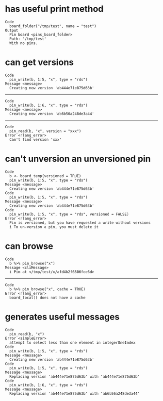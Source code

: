 # has useful print method

    Code
      board_folder("/tmp/test", name = "test")
    Output
      Pin board <pins_board_folder>
      Path: '/tmp/test'
      With no pins.

# can get versions

    Code
      pin_write(b, 1:5, "x", type = "rds")
    Message <message>
      Creating new version 'ab444e71e875d63b'

---

    Code
      pin_write(b, 1:6, "x", type = "rds")
    Message <message>
      Creating new version 'ab6b56a248de3a44'

---

    Code
      pin_read(b, "x", version = "xxx")
    Error <rlang_error>
      Can't find version 'xxx'

# can't unversion an unversioned pin

    Code
      b <- board_temp(versioned = TRUE)
      pin_write(b, 1:5, "x", type = "rds")
    Message <message>
      Creating new version 'ab444e71e875d63b'
    Code
      pin_write(b, 1:5, "x", type = "rds")
    Message <message>
      Creating new version 'ab444e71e875d63b'
    Code
      pin_write(b, 1:5, "x", type = "rds", versioned = FALSE)
    Error <rlang_error>
      Pin is versioned, but you have requested a write without versions
      i To un-version a pin, you must delete it

# can browse

    Code
      b %>% pin_browse("x")
    Message <cliMessage>
      i Pin at </tmp/test/x/afd4b2f6506fce6d>

---

    Code
      b %>% pin_browse("x", cache = TRUE)
    Error <rlang_error>
      board_local() does not have a cache

# generates useful messages

    Code
      pin_read(b, "x")
    Error <simpleError>
      attempt to select less than one element in integerOneIndex
    Code
      pin_write(b, 1:5, "x", type = "rds")
    Message <message>
      Creating new version 'ab444e71e875d63b'
    Code
      pin_write(b, 1:5, "x", type = "rds")
    Message <message>
      Replacing version 'ab444e71e875d63b' with 'ab444e71e875d63b'
    Code
      pin_write(b, 1:6, "x", type = "rds")
    Message <message>
      Replacing version 'ab444e71e875d63b' with 'ab6b56a248de3a44'


